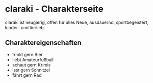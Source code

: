 # claraki - Charakterseite

claraki ist neugierig, offen für alles Neue,
ausdauernd, sportbegeistert, kinder- und tierlieb.

## Charaktereigenschaften

* trinkt gern Bier
* liebt Amateurfußball
* schaut gern Krimis
* isst gern Schnitzel
* fährt gern Rad




